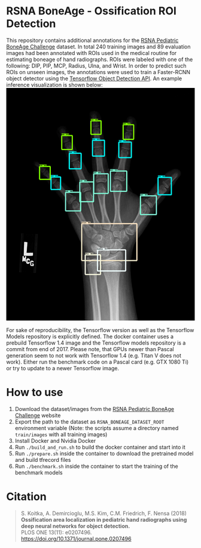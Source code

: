RSNA BoneAge - Ossification ROI Detection
=========================================

This repository contains additional annotations for the [RSNA Pediatric BoneAge Challenge](http://rsnachallenges.cloudapp.net/competitions/4) dataset. In total 240 training images and 89 evaluation images had been annotated with ROIs used in the medical routine for estimating boneage of hand radiographs. ROIs were labeled with one of the following: DIP, PIP, MCP, Radius, Ulna, and Wrist. In order to predict such ROIs on unseen images, the annotations were used to train a Faster-RCNN object detector using the [Tensorflow Object Detection API](https://github.com/tensorflow/models/tree/master/research/object_detection). An example inference visualization is shown below: ![Example inference](example.png)

For sake of reproducibility, the Tensorflow version as well as the Tensorflow Models repository is explicitly defined. The docker container uses a prebuild Tensorflow 1.4 image and the Tensorflow models repository is a commit from end of 2017. Please note, that GPUs newer than Pascal generation seem to not work with Tensorflow 1.4 (e.g. Titan V does not work). Either run the benchmark code on a Pascal card (e.g. GTX 1080 Ti) or try to update to a newer Tensorflow image.

# How to use

1. Download the dataset/images from the [RSNA Pediatric BoneAge Challenge](http://rsnachallenges.cloudapp.net/competitions/4) website
2. Export the path to the dataset as `RSNA_BONEAGE_DATASET_ROOT` environment variable (Note: the scripts assume a directory named `train/images` with all training images)
3. Install Docker and Nvidia Docker
4. Run `./build_and_run.sh` to build the docker container and start into it
5. Run `./prepare.sh` inside the container to download the pretrained model and build tfrecord files
6. Run `./benchmark.sh` inside the container to start the training of the benchmark models

# Citation

> S. Koitka, A. Demircioglu, M.S. Kim, C.M. Friedrich, F. Nensa (2018)  
> **Ossification area localization in pediatric hand radiographs using deep neural networks for object detection.**  
> PLOS ONE 13(11): e0207496.  
> https://doi.org/10.1371/journal.pone.0207496  
